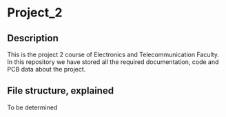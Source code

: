 # Project_2

## Description
This is the project 2 course of Electronics and Telecommunication Faculty. In this repository we have stored all the required documentation, code and PCB data about the project.

## File structure, explained
To be determined    


